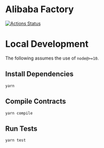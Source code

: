 # Alibaba Factory

[![Actions Status](https://github.com/Alibabaswap/Alibabaswap-core/workflows/CI/badge.svg)](https://github.com/Alibabaswap/Alibabaswap-core/actions)


# Local Development

The following assumes the use of `node@>=10`.

## Install Dependencies

`yarn`

## Compile Contracts

`yarn compile`

## Run Tests

`yarn test`
